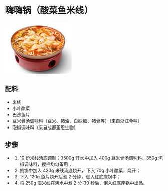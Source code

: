# 嗨嗨锅（酸菜鱼米线）

![嗨嗨锅（酸菜鱼米线）](/images/嗨嗨锅（酸菜鱼米线）.png)

## 配料

- 米线
- 小叶酸菜
- 巴沙鱼片
- 豆米骨汤调味料（豆米、猪油、白砂糖、猪骨等）（来自浙江今味）
- 泡椒调味料（来自成都圣恩生物）

## 步骤

- 1.  10 份米线汤底调制：3500g 开水中加入 400g 豆米骨汤调味料、350g 泡椒调味料，搅拌均匀备用；
- 2.  奶锅中加入 420g 米线汤底烧开，下入 70g 小叶酸菜，烧开；
- 3.  下入 120g 鱼片烧开后煮 2 分钟，倒入红底座锅中；
- 4.  将 250g 湿米线在沸水中煮 2 分 30 秒后，倒入红底座锅中出品。
